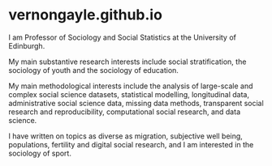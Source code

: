 # vernongayle.github.io

I am Professor of Sociology and Social Statistics at the University of Edinburgh. 

My main substantive research interests include social stratification, the sociology of youth and the sociology of education. 

My main methodological interests include the analysis of large-scale and complex social science datasets, 
statistical modelling, longitudinal data, administrative social science data, missing data methods, transparent social research and 
reproducibility, computational social research, and data science.

I have written on topics as diverse as migration, subjective well being, populations, fertility and digital social research, and 
I am interested in the sociology of sport.

